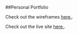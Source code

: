 ##Personal Portfolio

Check out the wireframes [here.](https://trello.com/b/fVVRS6XG/personal-website).

Check out the live site [here.](https://www.jenmcphail.com).